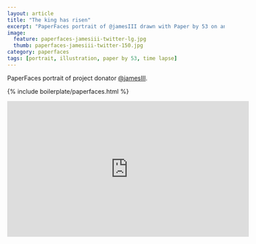 ```yaml
---
layout: article
title: "The king has risen"
excerpt: "PaperFaces portrait of @jamesIII drawn with Paper by 53 on an iPad."
image: 
  feature: paperfaces-jamesiii-twitter-lg.jpg
  thumb: paperfaces-jamesiii-twitter-150.jpg
category: paperfaces
tags: [portrait, illustration, paper by 53, time lapse]
---
```


PaperFaces portrait of project donator [@jamesIII](http://twitter.com/jamesIII).

{% include boilerplate/paperfaces.html %}

<iframe width="560" height="315" src="http://www.youtube.com/embed/ntWqGHiApsE" frameborder="0"> </iframe>

